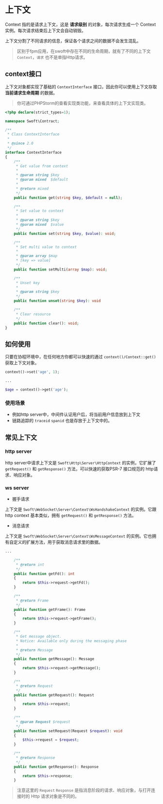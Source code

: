# 上下文

Context 指的是请求上下文，这是 **请求级别** 的对象，每次请求生成一个 Context 实例。每次请求结束后上下文会自动销毁。

上下文分割了不同请求的信息，保证各个请求之间的数据不会发生混乱。

> 区别于fpm应用，在swoft中存在不同的生命周期，就有了不同的上下文 `Context`，`请求` 也不是单指Http请求。

## context接口

上下文对象都实现了基础的 `ContextInterface` 接口，因此你可以使用上下文存取 **当前请求生命周期** 的数据。

> 你可通过PHPStorm的查看实现类功能，来查看具体的上下文实现类。

```php
<?php declare(strict_types=1);

namespace Swoft\Contract;

/**
 * Class ContextInterface
 *
 * @since 2.0
 */
interface ContextInterface
{
    /**
     * Get value from context
     *
     * @param string $key
     * @param mixed  $default
     *
     * @return mixed
     */
    public function get(string $key, $default = null);

    /**
     * Set value to context
     *
     * @param string $key
     * @param mixed  $value
     */
    public function set(string $key, $value): void;

    /**
     * Set multi value to context
     *
     * @param array $map
     * [key => value]
     */
    public function setMulti(array $map): void;

    /**
     * Unset key
     *
     * @param string $key
     */
    public function unset(string $key): void

    /**
     * Clear resource
     */
    public function clear(): void;
}
```

## 如何使用

只要在协程环境中，在任何地方你都可以快速的通过 `context()/Context::get()` 获取上下文对象。

```php
context()->set('age', 1);

...

$age = context()->get('age');
```

### 使用场景

- 例如http server中，中间件认证用户后，将当前用户信息放到上下文
- 链路追踪的 `traceid` `spanid` 也是存放于上下文中的。

## 常见上下文

### http server

http server中请求上下文是 `Swoft\Http\Server\HttpContext` 的实例，它扩展了 `getRequest()` 和 `getResponse()` 方法，可以快速的获取PSR-7 接口规范的 http请求、响应对象。

### ws server

- 握手请求

上下文是 `Swoft\WebSocket\Server\Context\WsHandshakeContext` 的实例。它跟 http context 基本类似，拥有 `getRequest()` 和 `getResponse()` 方法。

- 消息请求

上下文是 `Swoft\WebSocket\Server\Context\WsMessageContext` 的实例。它也拥有自定义的扩展方法，用于获取消息请求里的数据。

```php
...

    /**
     * @return int
     */
    public function getFd(): int
    {
        return $this->request->getFd();
    }

    /**
     * @return Frame
     */
    public function getFrame(): Frame
    {
        return $this->request->getFrame();
    }

    /**
     * Get message object.
     * Notice: Available only during the messaging phase
     *
     * @return Message
     */
    public function getMessage(): Message
    {
        return $this->request->getMessage();
    }

    /**
     * @return Request
     */
    public function getRequest(): Request
    {
        return $this->request;
    }

    /**
     * @param Request $request
     */
    public function setRequest(Request $request): void
    {
        $this->request = $request;
    }

    /**
     * @return Response
     */
    public function getResponse(): Response
    {
        return $this->response;
    }
```

> 注意这里的 `Request` `Response` 是指消息阶段的请求、响应对象，与打开连接时的 Http 请求对象是不同的。


